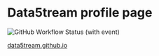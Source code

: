 # Data5tream profile page

![GitHub Workflow Status (with event)](https://img.shields.io/github/actions/workflow/status/data5tream/data5tream.github.io/deploy.yml)

[data5tream.github.io](https://data5tream.github.io)
